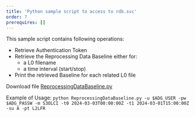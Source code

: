 ```yaml
---
title: 'Python sample script to access to rdb.svc'
order: 7
prerequires: []
---
```

This sample script contains following operations:
- Retrieve Authentication Token
- Retrieve the Reprocessing Data Baseline either for:
	- a L0 filename
	- a time interval (start/stop)
- Print the retrieved Baseline for each related L0 file
<p>Download file <a href="https://{{site.baseurl}}/data/ReprocessingDataBaseline.py" target="_blank">ReprocessingDataBaseline.py</a></p>

Example of Usage: 
	`python ReprocessingDataBaseline.py -u $ADG_USER -pw $ADG_PASSW -m S3OLCI -t0 2024-03-03T00:00:00Z -t1 2024-03-01T15:00:00Z -su A -pt L2LFR`
